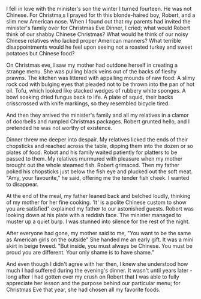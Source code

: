  I fell in love with the minister's son the winter I turned fourteen. He was not Chinese.
 For Christma,s I prayed for th this blonde-haired boy, Robert, and a slim new American nose. 
When I found out that my parents had invited the minister's family over for Christmas Eve Dinner, I cried; what would Robert think of our shabby Chinese Christmas? What would he think of our noisy Chinese relatives who lacked proper American manners? What terrible disappointments would he feel upon seeing not a roasted turkey and sweet potatoes but Chinese food?

On Christmas eve, I saw my mother had outdone herself in creating a strange menu. She was pulling black veins out of the backs of fleshy prawns. The kitchen was littered with appalling mounds of raw food: A slimy rock cod with bulging eyes that pleaded not to be thrown into the pan of hot oil. Tofu, which looked like stacked wedges of rubbery white sponges. A bowl soaking dried fungus back to life. A plate of squid, their backs crisscrossed with knife markings, so they resembled bicycle tired.

And then they arrived the minister's family and all my relatives in a clamor of doorbells and rumpled Christmas packages. Robert grunted hello, and I pretended he was not worthy of existence.

Dinner threw me deeper into despair. My relatives licked the ends of their chopsticks and reached across the table, dipping them into the dozen or so plates of food. Robot and his family waited patiently for platters to be passed to them. My relatives murmured with pleasure when my mother brought out the whole steamed fish. Robert grimaced. Then my father poked his chopsticks just below the fish eye and plucked out the soft meat. "Amy, your favourite," he said, offering me the tender fish cheek. I wanted to disappear.

At the end of the meal, my father leaned back and belched loudly, thinking of my mother for her fine cooking. 'It' is a polite Chinese custom to show you are satisfied" explained my father to our astonished guests. Robert was looking down at his plate with a reddish face. The minister managed to muster up a quiet burp. I was stunned into silence for the rest of the night.

After everyone had gone, my mother said to me, "You want to be the same as American girls on the outside" She handed me an early gift. It was a mini skirt in beige tweed. "But inside, you must always be Chinese. You must be proud you are different. Your only shame is to have shame."

And even though I didn't agree with her then, I knew she understood how much I had suffered during the evening's dinner. It wasn't until years later - long after I had gotten over my crush on Robert that I was able to fully appreciate her lesson and the purpose behind our particular menu; for Christmas Eve that year, she had chosen all my favorite foods.